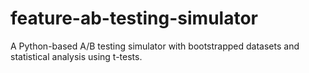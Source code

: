 # feature-ab-testing-simulator
A Python-based A/B testing simulator with bootstrapped datasets and statistical analysis using t-tests.
